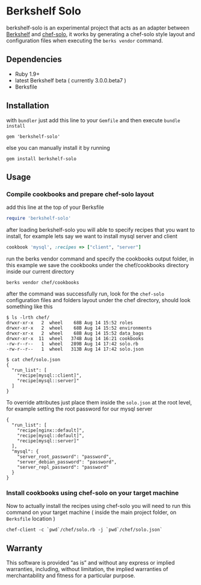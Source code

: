 # Berkshelf Solo

berkshelf-solo is an experimental project that acts as an adapter between [Berkshelf](http://berkshelf.com/) and [chef-solo](http://docs.opscode.com/chef_solo.html), it works by generating a chef-solo style layout and configuration files when executing the `berks vendor` command.

## Dependencies 
* Ruby 1.9+
* latest Berkshelf beta ( currently 3.0.0.beta7 )
* Berksfile

## Installation
with `bundler` just add this line to your `Gemfile` and then execute `bundle install`
```
gem 'berkshelf-solo'
```
else you can manually install it by running
```
gem install berkshelf-solo
```

## Usage
### Compile cookbooks and prepare chef-solo layout
add this line at the top of your Berksfile
```ruby
require 'berkshelf-solo'
```

after loading berkshelf-solo you will able to specify recipes that you want to install, for example lets say we want to install mysql server and client
```ruby
cookbook 'mysql', :recipes => ["client", "server"]
```
run the berks vendor command and specify the cookbooks output folder, in this example we save the cookbooks under the chef/cookbooks directory inside our current directory
```
berks vendor chef/cookbooks
```
after the command was successfully run, look for the `chef-solo` configuration files and folders layout under the chef directory, should look something like this

```
$ ls -lrth chef/
drwxr-xr-x   2  wheel    68B Aug 14 15:52 roles
drwxr-xr-x   2  wheel    68B Aug 14 15:52 environments
drwxr-xr-x   2  wheel    68B Aug 14 15:52 data_bags
drwxr-xr-x  11  wheel   374B Aug 14 16:21 cookbooks
-rw-r--r--   1  wheel   289B Aug 14 17:42 solo.rb
-rw-r--r--   1  wheel   313B Aug 14 17:42 solo.json

$ cat chef/solo.json
{
  "run_list": [
    "recipe[mysql::client]",
    "recipe[mysql::server]"
  ]
}
```

To override attributes just place them inside the `solo.json` at the root level, for example setting the root password for our mysql server

```
{
  "run_list": [
    "recipe[nginx::default]",
    "recipe[mysql::default]",
    "recipe[mysql::server]"
  ],
  "mysql": {
    "server_root_password": "password",
    "server_debian_password": "password",
    "server_repl_password": "password"
  }
}
```

### Install cookbooks using chef-solo on your target machine
Now to actually install the recipes using chef-solo you will need to run this command on your target machine ( inside the main project folder,  on `Berksfile` location  )
```
chef-client -c `pwd`/chef/solo.rb -j `pwd`/chef/solo.json`
```

## Warranty
This software is provided “as is” and without any express or implied warranties, including, without limitation, the implied warranties of merchantability and fitness for a particular purpose.
